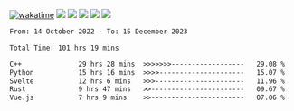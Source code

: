 [![wakatime](https://wakatime.com/badge/user/368879df-dc38-4b1a-86c4-8a2054a0e074.svg)](https://wakatime.com/@368879df-dc38-4b1a-86c4-8a2054a0e074)
<img src="https://img.shields.io/badge/Windows-0078D6?style=flat&logo=Windows&logoColor=white">
<img src="https://img.shields.io/badge/IntelliJ_IDEA-000000.svg?style=flat&logo=IntelliJ-IDEA&logoColor=white">
<img src="https://img.shields.io/badge/CLion-000000.svg?style=flat&logo=CLion&logoColor=white">
<img src="https://img.shields.io/badge/Visual_Studio_Code-007ACC?style=flat&logo=Visual-Studio-Code&logoColor=white">
<img src="https://img.shields.io/badge/Discord-5865F2?label=kano42&style=flat&logo=discord&logoColor=white">
<br>


<!--START_SECTION:waka-->

```txt
From: 14 October 2022 - To: 15 December 2023

Total Time: 101 hrs 19 mins

C++              29 hrs 28 mins  >>>>>>>------------------   29.08 %
Python           15 hrs 16 mins  >>>>---------------------   15.07 %
Svelte           12 hrs 6 mins   >>>----------------------   11.96 %
Rust             9 hrs 47 mins   >>-----------------------   09.67 %
Vue.js           7 hrs 9 mins    >>-----------------------   07.06 %
```

<!--END_SECTION:waka-->
